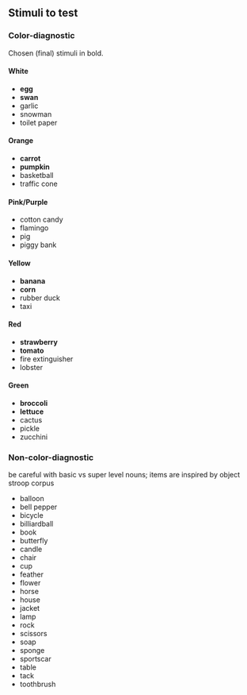 ## Stimuli to test
### Color-diagnostic
Chosen (final) stimuli in bold.

#### White
- **egg**
- **swan**
- garlic
- snowman
- toilet paper

#### Orange
- **carrot**
- **pumpkin**
- basketball
- traffic cone

#### Pink/Purple
- cotton candy
- flamingo
- pig
- piggy bank

#### Yellow
- **banana**
- **corn**
- rubber duck
- taxi

#### Red
- **strawberry**
- **tomato**
- fire extinguisher
- lobster

#### Green
- **broccoli**
- **lettuce**
- cactus
- pickle
- zucchini

### Non-color-diagnostic
be careful with basic vs super level nouns; 
items are inspired by object stroop corpus

- balloon
- bell pepper
- bicycle
- billiardball
- book
- butterfly
- candle 
- chair
- cup
- feather
- flower
- horse
- house
- jacket
- lamp
- rock
- scissors
- soap
- sponge
- sportscar
- table
- tack 
- toothbrush